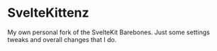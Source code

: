 # SvelteKittenz
My own personal fork of the SvelteKit Barebones. Just some settings tweaks and overall changes that I do.
